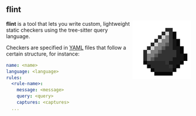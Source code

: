 ## flint

<img
  align='right'
  src='assets/logo.png'
/>

**flint** is a tool that lets you write custom, lightweight static checkers
using the tree-sitter query language.

Checkers are specified in [YAML](https://en.wikipedia.org/wiki/YAML) files that
follow a certain structure, for instance:

```yaml
name: <name>
language: <language>
rules:
  <rule-name>:
    message: <message>
    query: <query>
    captures: <captures>
  ...
```
